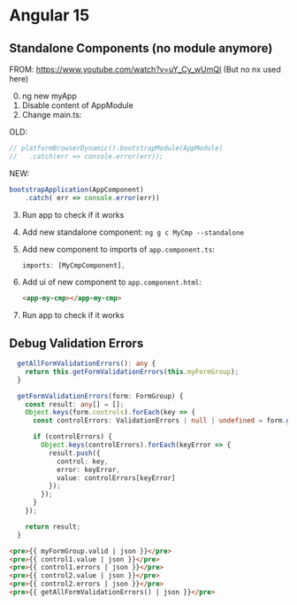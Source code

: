 # Angular 15

## Standalone Components (no module anymore)

FROM: https://www.youtube.com/watch?v=uY_Cy_wUmQI
(But no nx used here)

0. ng new myApp
1. Disable content of AppModule
2. Change main.ts:

OLD:

```typescript
// platformBrowserDynamic().bootstrapModule(AppModule)
//   .catch(err => console.error(err));
```

NEW:

```typescript
bootstrapApplication(AppComponent)
    .catch( err => console.error(err))
```

3. Run app to check if it works
4. Add new standalone component: `ng g c MyCmp --standalone`
5. Add new component to imports of `app.component.ts`:

    ```typescript
    imports: [MyCmpComponent],
    ```

6. Add ui of new component to `app.component.html`:

    ```html
    <app-my-cmp></app-my-cmp>
    ```

7. Run app to check if it works

## Debug Validation Errors

```ts
  getAllFormValidationErrors(): any {
    return this.getFormValidationErrors(this.myFormGroup);
  }

  getFormValidationErrors(form: FormGroup) {
    const result: any[] = [];
    Object.keys(form.controls).forEach(key => {
      const controlErrors: ValidationErrors | null | undefined = form.get(key)?.errors;

      if (controlErrors) {
        Object.keys(controlErrors).forEach(keyError => {
          result.push({
            control: key,
            error: keyError,
            value: controlErrors[keyError]
          });
        });
      }
    });

    return result;
  } 
```

```html
<pre>{{ myFormGroup.valid | json }}</pre>
<pre>{{ control1.value | json }}</pre>
<pre>{{ control1.errors | json }}</pre>
<pre>{{ control2.value | json }}</pre>
<pre>{{ control2.errors | json }}</pre>
<pre>{{ getAllFormValidationErrors() | json }}</pre>
```

